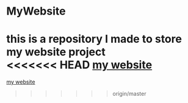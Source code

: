 # MyWebsite
this is a repository I made to store my website project<br>
<<<<<<< HEAD
[my website](http://linzexin.vicp.io)
=======
[my website](http://linzexin.vicp.io)
>>>>>>> origin/master
